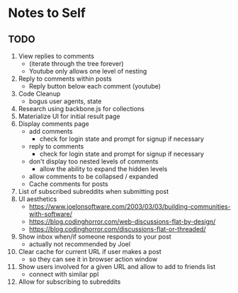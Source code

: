 # Notes to Self
## TODO
1. View replies to comments
    - (iterate through the tree forever)
    - Youtube only allows one level of nesting
1. Reply to comments within posts
    - Reply button below each comment (youtube)
1. Code Cleanup
    - bogus user agents, state
1. Research using backbone.js for collections
1. Materialize UI for initial result page
1. Display comments page
	- add comments
		- check for login state and prompt for signup if necessary
	- reply to comments
		- check for login state and prompt for signup if necessary
	- don't display too nested levels of comments
		- allow the ability to expand the hidden levels
	- allow comments to be collapsed / expanded
	- Cache comments for posts
1. List of subscribed subreddits when submitting post
1. UI aesthetics
    - https://www.joelonsoftware.com/2003/03/03/building-communities-with-software/
    - https://blog.codinghorror.com/web-discussions-flat-by-design/
    - https://blog.codinghorror.com/discussions-flat-or-threaded/
1. Show inbox when/if someone responds to your post
    - actually not recommended by Joel
1. Clear cache for current URL if user makes a post
    - so they can see it in browser action window
1. Show users involved for a given URL and allow to add to friends list
    - connect with similar ppl
1. Allow for subscribing to subreddits
